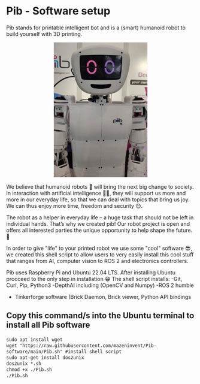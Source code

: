 # Pib - Software  setup
Pib stands for printable intelligent bot and is a (smart) humanoid robot to build yourself with 3D printing.

<p align="center">
  <img width="250" height="360" src="https://github.com/mazeninvent/mo/blob/ab9138e3f7f0c4923982455f656123f1483668ce/IMG-8464.jpg">
</p>

We believe that humanoid robots 🤖 will bring the next big change to society. In interaction with artificial intelligence 👨‍💻, they will support us more and more in our everyday life, so that we can deal with topics that bring us joy. We can thus enjoy more time, freedom and security 😊.

The robot as a helper in everyday life – a huge task that should not be left in individual hands. That’s why we created pib! Our robot project is open and offers all interested parties the unique opportunity to help shape the future. 🤖

In order to give "life" to your printed robot we use some "cool" software 😎, we created this shell script to allow users to very easily install this cool stuff that ranges from AI, computer vision to ROS 2 and electronics controllers.

Pib uses Raspberry Pi and Ubuntu 22.04 LTS. After installing Ubuntu procceed to the only step in installation 😁
The shell script installs:
-Git, Curl, Pip, Python3
-DepthAI including (OpenCV and Numpy)
-ROS 2 humble
- Tinkerforge software (Brick Daemon, Brick viewer, Python API bindings

## Copy this command/s into the Ubuntu terminal to install all Pib software

```
sudo apt install wget 
wget "https://raw.githubusercontent.com/mazeninvent/Pib-software/main/Pib.sh" #install shell script
sudo apt-get install dos2unix
dos2unix *.sh
chmod +x ./Pib.sh
./Pib.sh
```

